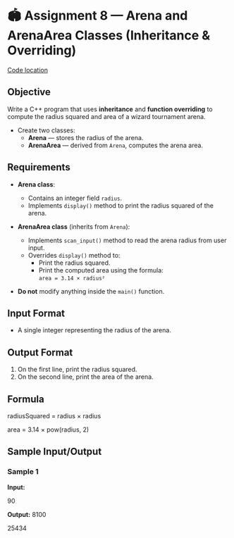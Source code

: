 # 🏟️ Assignment 8 — Arena and ArenaArea Classes (Inheritance & Overriding)
[Code location](./Project8/Project8/FileName.cpp)

## Objective
Write a C++ program that uses **inheritance** and **function overriding** to compute the radius squared and area of a wizard tournament arena.

- Create two classes:
  - **Arena** — stores the radius of the arena.
  - **ArenaArea** — derived from `Arena`, computes the arena area.

## Requirements
- **Arena class**:
  - Contains an integer field `radius`.
  - Implements `display()` method to print the radius squared of the arena.

- **ArenaArea class** (inherits from `Arena`):
  - Implements `scan_input()` method to read the arena radius from user input.
  - Overrides `display()` method to:
    - Print the radius squared.
    - Print the computed area using the formula:  
      `area = 3.14 × radius²`

- **Do not** modify anything inside the `main()` function.


## Input Format
- A single integer representing the radius of the arena.


## Output Format
1. On the first line, print the radius squared.  
2. On the second line, print the area of the arena.  


## Formula

radiusSquared = radius × radius

area = 3.14 × pow(radius, 2)

## Sample Input/Output

### Sample 1
**Input:**

90

**Output:**
8100

25434

